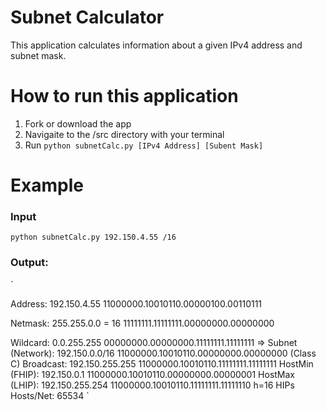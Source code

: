 # Subnet Calculator 
This application calculates information about a given IPv4 address and subnet mask.

# How to run this application 
1. Fork or download the app 
2. Navigaite to the /src directory with your terminal 
3. Run `python subnetCalc.py [IPv4 Address] [Subent Mask] `

# Example 
### Input 
`python subnetCalc.py 192.150.4.55 /16`
### Output:
`
<p>Address:  192.150.4.55              11000000.10010110.00000100.00110111</p>  
<p>Netmask:  255.255.0.0 = 16          11111111.11111111.00000000.00000000</p>   
Wildcard: 0.0.255.255               00000000.00000000.11111111.11111111  
=>  
Subnet (Network): 192.150.0.0/16    11000000.10010110.00000000.00000000 (Class C)  
Broadcast: 192.150.255.255          11000000.10010110.11111111.11111111  
HostMin (FHIP): 192.150.0.1         11000000.10010110.00000000.00000001  
HostMax (LHIP): 192.150.255.254     11000000.10010110.11111111.11111110  
h=16  
HIPs Hosts/Net: 65534  
`

